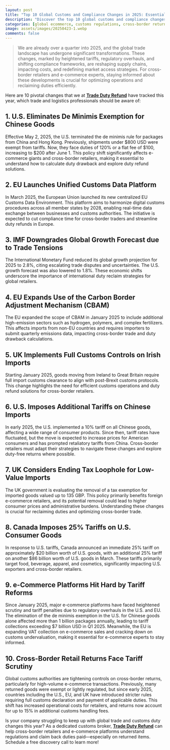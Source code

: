 ```yaml
---
layout: post
title: "Top 10 Global Customs and Compliance Changes in 2025: Essential Insights for Cross-Border Retailers"
description: "Discover the top 10 global customs and compliance changes in 2025 impacting cross-border retailers, e-commerce, and duty refunds. Learn how to navigate new regulations and reclaim duties efficiently."
categories: [global ecommerce, customs regulations, cross-border returns, international trade efficiency, duty drawback]
image: assets/images/20250423-1.webp
comments: false
---
```


> We are already over a quarter into 2025, and the global trade landscape has undergone significant transformations. These changes, marked by heightened tariffs, regulatory overhauls, and shifting compliance frameworks, are reshaping supply chains, impacting costs, and redefining market access strategies. For cross-border retailers and e-commerce experts, staying informed about these developments is crucial for optimizing operations and reclaiming duties efficiently.

Here are 10 pivotal changes that we at [**Trade Duty Refund**](https://tradedutyrefund.com?utm_source=Blog&utm_medium=Article&utm_campaign=20250423Article) have tracked this year, which trade and logistics professionals should be aware of:

## 1. U.S. Eliminates De Minimis Exemption for Chinese Goods
Effective May 2, 2025, the U.S. terminated the de minimis rule for packages from China and Hong Kong. Previously, shipments under $800 USD were exempt from tariffs. Now, they face duties of 120% or a flat fee of $100, increasing to $200 after June 1. This policy shift significantly affects e-commerce giants and cross-border retailers, making it essential to understand how to calculate duty drawback and explore duty refund solutions.

## 2. EU Launches Unified Customs Data Platform
In March 2025, the European Union launched its new centralized EU Customs Data Environment. This platform aims to harmonize digital customs procedures across all member states by 2028, enabling real-time data exchange between businesses and customs authorities. The initiative is expected to cut compliance time for cross-border traders and streamline duty refunds in Europe.

## 3. IMF Downgrades Global Growth Forecast due to Trade Tensions
The International Monetary Fund reduced its global growth projection for 2025 to 2.8%, citing escalating trade disputes and uncertainties. The U.S. growth forecast was also lowered to 1.8%. These economic shifts underscore the importance of international duty reclaim strategies for global retailers.

## 4. EU Expands Use of the Carbon Border Adjustment Mechanism (CBAM)
The EU expanded the scope of CBAM in January 2025 to include additional high-emission sectors such as hydrogen, polymers, and complex fertilizers. This affects imports from non-EU countries and requires importers to submit quarterly emissions data, impacting cross-border trade and duty drawback calculations.

## 5. UK Implements Full Customs Controls on Irish Imports
Starting January 2025, goods moving from Ireland to Great Britain require full import customs clearance to align with post-Brexit customs protocols. This change highlights the need for efficient customs operations and duty refund solutions for cross-border retailers.

## 6. U.S. Imposes Additional Tariffs on Chinese Imports
In early 2025, the U.S. implemented a 10% tariff on all Chinese goods, affecting a wide range of consumer products. Since then, tariff rates have fluctuated, but the move is expected to increase prices for American consumers and has prompted retaliatory tariffs from China. Cross-border retailers must adapt their strategies to navigate these changes and explore duty-free returns where possible.

## 7. UK Considers Ending Tax Loophole for Low-Value Imports
The UK government is evaluating the removal of a tax exemption for imported goods valued up to 135 GBP. This policy primarily benefits foreign e-commerce retailers, and its potential removal could lead to higher consumer prices and administrative burdens. Understanding these changes is crucial for reclaiming duties and optimizing cross-border trade.

## 8. Canada Imposes 25% Tariffs on U.S. Consumer Goods
In response to U.S. tariffs, Canada announced an immediate 25% tariff on approximately $20 billion worth of U.S. goods, with an additional 25% tariff on another $86 billion worth of U.S. goods in March. These tariffs primarily target food, beverage, apparel, and cosmetics, significantly impacting U.S. exporters and cross-border retailers.

## 9. e-Commerce Platforms Hit Hard by Tariff Reforms
Since January 2025, major e-commerce platforms have faced heightened scrutiny and tariff penalties due to regulatory overhauls in the U.S. and EU. The elimination of the de minimis exemption in the U.S. for Chinese goods alone affected more than 1 billion packages annually, leading to tariff collections exceeding $7 billion USD in Q1 2025. Meanwhile, the EU is expanding VAT collection on e-commerce sales and cracking down on customs undervaluation, making it essential for e-commerce experts to stay informed.

## 10. Cross-Border Retail Returns Face Tariff Scrutiny
Global customs authorities are tightening controls on cross-border returns, particularly for high-volume e-commerce transactions. Previously, many returned goods were exempt or lightly regulated, but since early 2025, countries including the U.S., EU, and UK have introduced stricter rules requiring full customs declaration and payment of applicable duties. This shift has increased operational costs for retailers, and returns now account for up to 15% in additional customs handling fees.

Is your company struggling to keep up with global trade and customs duty changes this year? As a dedicated customs broker, [**Trade Duty Refund**](https://tradedutyrefund.com?utm_source=Blog&utm_medium=Article&utm_campaign=20250423Article) can help cross-border retailers and e-commerce platforms understand regulations and claim back duties paid—especially on returned items. Schedule a free discovery call to learn more!

